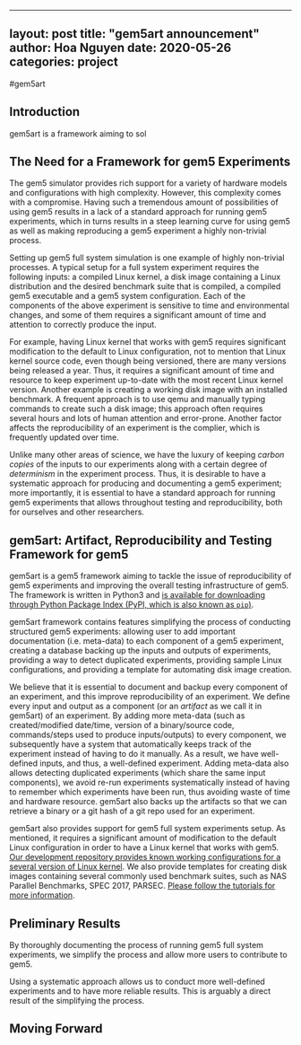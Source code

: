  
---
layout: post
title:  "gem5art announcement"
author: Hoa Nguyen
date:   2020-05-26
categories: project
---

#gem5art

<!-- TODO: add something along the line with this, avoid using cliche
We are excited to announce gem5art project.
-->

## Introduction

gem5art is a framework aiming to sol

## The Need for a Framework for gem5 Experiments

The gem5 simulator provides rich support for a variety of hardware models and configurations with high complexity.
However, this complexity comes with a compromise.
Having such a tremendous amount of possibilities of using gem5 results in a lack of a standard approach for running gem5 experiments, which in turns results in a steep learning curve for using gem5 as well as making reproducing a gem5 experiment a highly non-trivial process.

Setting up gem5 full system simulation is one example of highly non-trivial processes.
A typical setup for a full system experiment requires the following inputs: a compiled Linux kernel, a disk image containing a Linux distribution and the desired benchmark suite that is compiled, a compiled gem5 executable and a gem5 system configuration.
Each of the components of the above experiment is sensitive to time and environmental changes, and some of them requires a significant amount of time and attention to correctly produce the input.

For example, having Linux kernel that works with gem5 requires significant modification to the default to Linux configuration, not to mention that Linux kernel source code, even though being versioned, there are many versions being released a year.
Thus, it requires a significant amount of time and resource to keep experiment up-to-date with the most recent Linux kernel version.
Another example is creating a working disk image with an installed benchmark.
A frequent approach is to use qemu and manually typing commands to create such a disk image; this approach often requires several hours and lots of human attention and error-prone.
Another factor affects the reproducibility of an experiment is the complier, which is frequently updated over time.

Unlike many other areas of science, we have the luxury of keeping *carbon copies* of the inputs to our experiments along with a certain degree of *determinism* in the experiment process.
Thus, it is desirable to have a systematic approach for producing and documenting a gem5 experiment; more importantly, it is essential to have a standard approach for running gem5 experiments that allows throughout testing and reproducibility, both for ourselves and other researchers.

## gem5art: Artifact, Reproducibility and Testing Framework for gem5

gem5art is a gem5 framework aiming to tackle the issue of reproducibility of gem5 experiments and improving the overall testing infrastructure of gem5.
The framework is written in Python3 and [is available for downloading through Python Package Index (PyPI, which is also known as `pip`)](https://github.com/darchr/gem5art). 

gem5art framework contains features simplifying the process of conducting structured gem5 experiments: allowing user to add important documentation (i.e. meta-data) to each component of a gem5 experiment, creating a database backing up the inputs and outputs of experiments, providing a way to detect duplicated experiments, providing sample Linux configurations, and providing a template for automating disk image creation.

We believe that it is essential to document and backup every component of an experiment, and this improve reproducibility of an experiment.
We define every input and output as a component (or an *artifact* as we call it in gem5art) of an experiment.
By adding more meta-data (such as created/modified date/time, version of a binary/source code, commands/steps used to produce inputs/outputs) to every component, we subsequently have a system that automatically keeps track of the experiment instead of having to do it manually.
As a result, we have well-defined inputs, and thus, a well-defined experiment. 
Adding meta-data also allows detecting duplicated experiments (which share the same input components), we avoid re-run experiments systematically instead of having to remember which experiments have been run, thus avoiding waste of time and hardware resource.
gem5art also backs up the artifacts so that we can retrieve a binary or a git hash of a git repo used for an experiment.

gem5art also provides support for gem5 full system experiments setup.
As mentioned, it requires a significant amount of modification to the default Linux configuration in order to have a Linux kernel that works with gem5.
[Our development repository provides known working configurations for a several version of Linux kernel](https://github.com/darchr/gem5art/tree/master/docs/linux-configs).
We also provide templates for creating disk images containing several commonly used benchmark suites, such as NAS Parallel Benchmarks, SPEC 2017, PARSEC.
[Please follow the tutorials for more information](https://gem5art.readthedocs.io/en/latest/).

## Preliminary Results

By thoroughly documenting the process of running gem5 full system experiments, we simplify the process and allow more users to contribute to gem5.

Using a systematic approach allows us to conduct more well-defined experiments and to have more reliable results. This is arguably a direct result of the simplifying the process.


## Moving Forward
